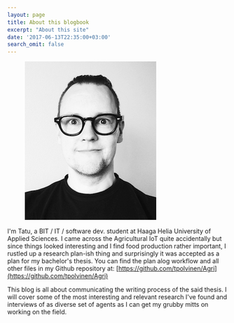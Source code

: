 ```yaml
---
layout: page
title: About this blogbook
excerpt: "About this site"
date: '2017-06-13T22:35:00+03:00'
search_omit: false
---
```

<figure>
    <a href="../images/smallFace.png"><img src="../images/smallFace.png" alt="image" class="center non-selectable"></a>
</figure>

I'm Tatu, a BIT / IT / software dev. student at Haaga Helia University of Applied Sciences. I came across the Agricultural IoT quite accidentally but since things looked interesting and I find food production rather important, I rustled up a research plan-ish thing and surprisingly it was accepted as a plan for my bachelor's thesis. You can find the plan alog workflow and all other files in my Github repository at: [https://github.com/tpolvinen/Agri](https://github.com/tpolvinen/Agri)

This blog is all about communicating the writing process of the said thesis. I will cover some of the most interesting and relevant research I've found and interviews of as diverse set of agents as I can get my grubby mitts on working on the field.